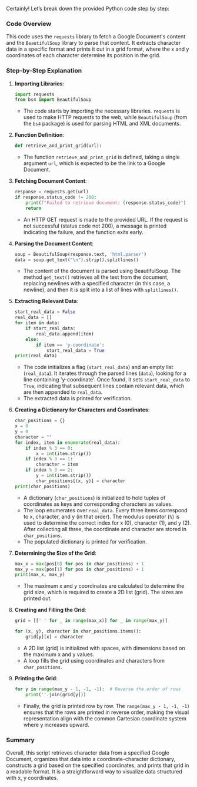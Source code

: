 Certainly! Let’s break down the provided Python code step by step:

### Code Overview

This code uses the `requests` library to fetch a Google Document's content and the `BeautifulSoup` library to parse that content. It extracts character data in a specific format and prints it out in a grid format, where the x and y coordinates of each character determine its position in the grid.

### Step-by-Step Explanation

1. **Importing Libraries**:

   ```python
   import requests
   from bs4 import BeautifulSoup
   ```

   - The code starts by importing the necessary libraries. `requests` is used to make HTTP requests to the web, while `BeautifulSoup` (from the `bs4` package) is used for parsing HTML and XML documents.

2. **Function Definition**:

   ```python
   def retrieve_and_print_grid(url):
   ```

   - The function `retrieve_and_print_grid` is defined, taking a single argument `url`, which is expected to be the link to a Google Document.

3. **Fetching Document Content**:

   ```python
   response = requests.get(url)
   if response.status_code != 200:
       print(f"Failed to retrieve document: {response.status_code}")
       return
   ```

   - An HTTP GET request is made to the provided URL. If the request is not successful (status code not 200), a message is printed indicating the failure, and the function exits early.

4. **Parsing the Document Content**:

   ```python
   soup = BeautifulSoup(response.text, 'html.parser')
   data = soup.get_text("\n").strip().splitlines()
   ```

   - The content of the document is parsed using BeautifulSoup. The method `get_text()` retrieves all the text from the document, replacing newlines with a specified character (in this case, a newline), and then it is split into a list of lines with `splitlines()`.

5. **Extracting Relevant Data**:

   ```python
   start_real_data = False
   real_data = []
   for item in data:
       if start_real_data:
           real_data.append(item)
       else:
           if item == 'y-coordinate':
               start_real_data = True
   print(real_data)
   ```

   - The code initializes a flag (`start_real_data`) and an empty list (`real_data`). It iterates through the parsed lines (`data`), looking for a line containing 'y-coordinate'. Once found, it sets `start_real_data` to `True`, indicating that subsequent lines contain relevant data, which are then appended to `real_data`.
   - The extracted data is printed for verification.

6. **Creating a Dictionary for Characters and Coordinates**:

   ```python
   char_positions = {}
   x = 0
   y = 0
   character = ""
   for index, item in enumerate(real_data):
       if index % 3 == 0:
           x = int(item.strip())
       if index % 3 == 1:
           character = item
       if index % 3 == 2:
           y = int(item.strip())
           char_positions[(x, y)] = character
   print(char_positions)
   ```

   - A dictionary (`char_positions`) is initialized to hold tuples of coordinates as keys and corresponding characters as values.
   - The loop enumerates over `real_data`. Every three items correspond to x, character, and y (in that order). The modulus operator (`%`) is used to determine the correct index for x (0), character (1), and y (2). After collecting all three, the coordinate and character are stored in `char_positions`.
   - The populated dictionary is printed for verification.

7. **Determining the Size of the Grid**:

   ```python
   max_x = max(pos[0] for pos in char_positions) + 1
   max_y = max(pos[1] for pos in char_positions) + 1
   print(max_x, max_y)
   ```

   - The maximum x and y coordinates are calculated to determine the grid size, which is required to create a 2D list (grid). The sizes are printed out.

8. **Creating and Filling the Grid**:

   ```python
   grid = [[' ' for _ in range(max_x)] for _ in range(max_y)]

   for (x, y), character in char_positions.items():
       grid[y][x] = character
   ```

   - A 2D list (grid) is initialized with spaces, with dimensions based on the maximum x and y values.
   - A loop fills the grid using coordinates and characters from `char_positions`.

9. **Printing the Grid**:
   ```python
   for y in range(max_y - 1, -1, -1):  # Reverse the order of rows
       print(''.join(grid[y]))
   ```
   - Finally, the grid is printed row by row. The `range(max_y - 1, -1, -1)` ensures that the rows are printed in reverse order, making the visual representation align with the common Cartesian coordinate system where y increases upward.

### Summary

Overall, this script retrieves character data from a specified Google Document, organizes that data into a coordinate-character dictionary, constructs a grid based on the specified coordinates, and prints that grid in a readable format. It is a straightforward way to visualize data structured with x, y coordinates.
